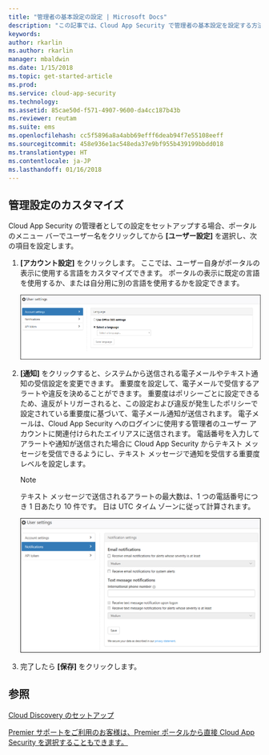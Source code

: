 ```yaml
---
title: "管理者の基本設定の設定 | Microsoft Docs"
description: "この記事では、Cloud App Security で管理者の基本設定を設定する方法について説明します。"
keywords: 
author: rkarlin
ms.author: rkarlin
manager: mbaldwin
ms.date: 1/15/2018
ms.topic: get-started-article
ms.prod: 
ms.service: cloud-app-security
ms.technology: 
ms.assetid: 85cae50d-f571-4907-9600-da4cc187b43b
ms.reviewer: reutam
ms.suite: ems
ms.openlocfilehash: cc5f5896a8a4abb69efff6deab94f7e55108eeff
ms.sourcegitcommit: 458e936e1ac548eda37e9bf955b439199bbdd018
ms.translationtype: HT
ms.contentlocale: ja-JP
ms.lasthandoff: 01/16/2018
---
```

##  <a name="Adminsettings"></a> 管理設定のカスタマイズ  
Cloud App Security の管理者としての設定をセットアップする場合、ポータルのメニュー バーでユーザー名をクリックしてから **[ユーザー設定]** を選択し、次の項目を設定します。  
  
1.  **[アカウント設定]** をクリックします。 ここでは、ユーザー自身がポータルの表示に使用する言語をカスタマイズできます。 ポータルの表示に既定の言語を使用するか、または自分用に別の言語を使用するかを設定できます。  
  
     ![カスタム ユーザー設定](./media/custom-user-settings.png "カスタム ユーザー設定")  
  
2.  **[通知]** をクリックすると、システムから送信される電子メールやテキスト通知の受信設定を変更できます。  重要度を設定して、電子メールで受信するアラートや違反を決めることができます。 重要度はポリシーごとに設定できるため、違反がトリガーされると、この設定および違反が発生したポリシーで設定されている重要度に基づいて、電子メール通知が送信されます。 電子メールは、Cloud App Security へのログインに使用する管理者のユーザー アカウントに関連付けられたエイリアスに送信されます。 電話番号を入力してアラートや通知が送信された場合に Cloud App Security からテキスト メッセージを受信できるようにし、テキスト メッセージで通知を受信する重要度レベルを設定します。  
  
    > [!NOTE] 
    > テキスト メッセージで送信されるアラートの最大数は、1 つの電話番号につき 1 日あたり 10 件です。 日は UTC タイム ゾーンに従って計算されます。 
  
    ![通知設定](./media/notification-settings.png "通知設定")  
  
3. 完了したら **[保存]** をクリックします。  
  
  
 
  
    
## <a name="see-also"></a>参照  
[Cloud Discovery のセットアップ](set-up-cloud-discovery.md)   

[Premier サポートをご利用のお客様は、Premier ポータルから直接 Cloud App Security を選択することもできます。](https://premier.microsoft.com/)  
  
  